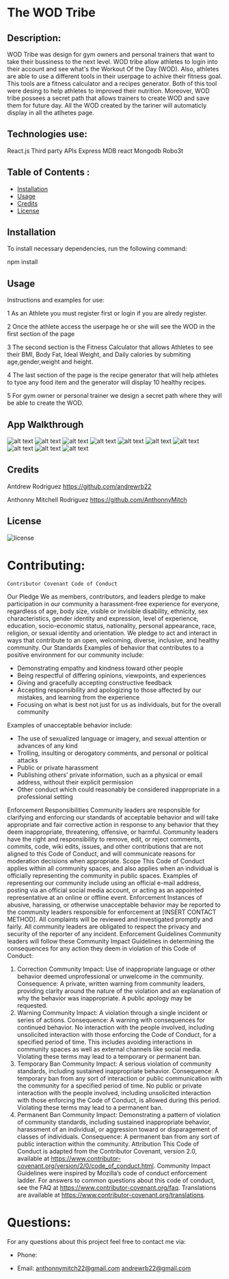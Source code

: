   #  The WOD Tribe

  ## Description:
  
  WOD Tribe was design for gym owners and personal trainers that want to take their bussiness to the next level. WOD tribe allow athletes to login into their account and see what's the Workout Of the Day (WOD). Also, athletes are able to use a different tools in their userpage to achive their fitness goal. This tools are a fitness calculator and a recipes generator. Both of this tool were desing to help athletes to improved their nutrition. Moreover, WOD tribe possees a secret path that allows trainers to create WOD and save them for future day. All the WOD created by the tariner will automaticly display in all the atlhetes page.
  
  
  ## Technologies use:
React.js
Third party APIs
Express
MDB react
Mongodb
Robo3t
  
  
  ## Table of Contents :
  

  
  * [Installation](#installation)
  * [Usage](#usage)
  * [Credits](#credits)
  * [License](#license)
  
  
  ## Installation
   
   To install necessary dependencies, run the following command:
  
  npm install 
  
  
  ## Usage 
  
 Instructions and examples for use:
 
  1 As an Athlete you must register first or login if you are alredy register.
  
  2 Once the athlete access the userpage he or she will see the WOD in the first section of the page 
  
  3 The second section is the Fitness Calculator that allows Athletes to see their BMI, Body Fat, Ideal Weight, and Daily calories by submiting age,gender,weight and height.
  
  4 The last section of the page is the recipe generator that will help athletes to tyoe any food item and the generator will display 10 healthy recipes.
  
  5 For gym owner or personal trainer we design a secret path where they will be able to create the WOD.
  


  ## App Walkthrough
  ![alt text](https://github.com/AnthonnyMitch/WOD-Tribe/blob/main/client/src/images/intro.png) 
  ![alt text](https://github.com/AnthonnyMitch/WOD-Tribe/blob/main/client/src/images/coach.png)
![alt text](https://github.com/AnthonnyMitch/WOD-Tribe/blob/main/client/src/images/wod1.png)
![alt text](https://github.com/AnthonnyMitch/WOD-Tribe/blob/main/client/src/images/tools.png)
![alt text](https://github.com/AnthonnyMitch/WOD-Tribe/blob/main/client/src/images/register.png)
![alt text](https://github.com/AnthonnyMitch/WOD-Tribe/blob/main/client/src/images/login.png)
![alt text](https://github.com/AnthonnyMitch/WOD-Tribe/blob/main/client/src/images/user.png)
![alt text](https://github.com/AnthonnyMitch/WOD-Tribe/blob/main/client/src/images/wod2.png)
![alt text](https://github.com/AnthonnyMitch/WOD-Tribe/blob/main/client/src/images/fitness.png)
![alt text](https://github.com/AnthonnyMitch/WOD-Tribe/blob/main/client/src/images/recipe.png)

  ## Credits
  
Antdrew Rodriguez https://github.com/andrewrb22

Anthonny Mitchell Rodriguez https://github.com/AnthonnyMitch
  
  
  
  ## License
  
  ![license](https://img.shields.io/github/license/DAVFoundation/captain-n3m0.svg?style=flat-square)
  
 
  
  # Contributing:

    Contributor Covenant Code of Conduct
  Our Pledge
  We as members, contributors, and leaders pledge to make participation in our
  community a harassment-free experience for everyone, regardless of age, body
  size, visible or invisible disability, ethnicity, sex characteristics, gender
  identity and expression, level of experience, education, socio-economic status,
  nationality, personal appearance, race, religion, or sexual identity
  and orientation.
  We pledge to act and interact in ways that contribute to an open, welcoming,
  diverse, inclusive, and healthy community.
  Our Standards
  Examples of behavior that contributes to a positive environment for our
  community include:
  
  * Demonstrating empathy and kindness toward other people
  * Being respectful of differing opinions, viewpoints, and experiences
  * Giving and gracefully accepting constructive feedback
  * Accepting responsibility and apologizing to those affected by our mistakes,
  and learning from the experience
  * Focusing on what is best not just for us as individuals, but for the
  overall community
  
  Examples of unacceptable behavior include:
  
  * The use of sexualized language or imagery, and sexual attention or
  advances of any kind
  * Trolling, insulting or derogatory comments, and personal or political attacks
  * Public or private harassment
  * Publishing others’ private information, such as a physical or email
  address, without their explicit permission
  * Other conduct which could reasonably be considered inappropriate in a
  professional setting
  
  Enforcement Responsibilities
  Community leaders are responsible for clarifying and enforcing our standards of
  acceptable behavior and will take appropriate and fair corrective action in
  response to any behavior that they deem inappropriate, threatening, offensive,
  or harmful.
  Community leaders have the right and responsibility to remove, edit, or reject
  comments, commits, code, wiki edits, issues, and other contributions that are
  not aligned to this Code of Conduct, and will communicate reasons for moderation
  decisions when appropriate.
  Scope
  This Code of Conduct applies within all community spaces, and also applies when
  an individual is officially representing the community in public spaces.
  Examples of representing our community include using an official e-mail address,
  posting via an official social media account, or acting as an appointed
  representative at an online or offline event.
  Enforcement
  Instances of abusive, harassing, or otherwise unacceptable behavior may be
  reported to the community leaders responsible for enforcement at
  [INSERT CONTACT METHOD].
  All complaints will be reviewed and investigated promptly and fairly.
  All community leaders are obligated to respect the privacy and security of the
  reporter of any incident.
  Enforcement Guidelines
  Community leaders will follow these Community Impact Guidelines in determining
  the consequences for any action they deem in violation of this Code of Conduct:
  1. Correction
  Community Impact: Use of inappropriate language or other behavior deemed
  unprofessional or unwelcome in the community.
  Consequence: A private, written warning from community leaders, providing
  clarity around the nature of the violation and an explanation of why the
  behavior was inappropriate. A public apology may be requested.
  2. Warning
  Community Impact: A violation through a single incident or series
  of actions.
  Consequence: A warning with consequences for continued behavior. No
  interaction with the people involved, including unsolicited interaction with
  those enforcing the Code of Conduct, for a specified period of time. This
  includes avoiding interactions in community spaces as well as external channels
  like social media. Violating these terms may lead to a temporary or
  permanent ban.
  3. Temporary Ban
  Community Impact: A serious violation of community standards, including
  sustained inappropriate behavior.
  Consequence: A temporary ban from any sort of interaction or public
  communication with the community for a specified period of time. No public or
  private interaction with the people involved, including unsolicited interaction
  with those enforcing the Code of Conduct, is allowed during this period.
  Violating these terms may lead to a permanent ban.
  4. Permanent Ban
  Community Impact: Demonstrating a pattern of violation of community
  standards, including sustained inappropriate behavior,  harassment of an
  individual, or aggression toward or disparagement of classes of individuals.
  Consequence: A permanent ban from any sort of public interaction within
  the community.
  Attribution
  This Code of Conduct is adapted from the Contributor Covenant,
  version 2.0, available at
  https://www.contributor-covenant.org/version/2/0/code_of_conduct.html.
  Community Impact Guidelines were inspired by Mozilla’s code of conduct
  enforcement ladder.
  For answers to common questions about this code of conduct, see the FAQ at
  https://www.contributor-covenant.org/faq. Translations are available at
  https://www.contributor-covenant.org/translations.
  
  # Questions:
   
  For any questions about this project feel free to contact me via:
  
  * Phone: 
  
  * Email: 
  anthonnymitch22@gmail.com 
  andrewrb22@gmail.com
